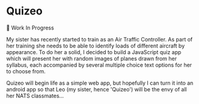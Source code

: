 # Quizeo

:construction: Work In Progress

My sister has recently started to train as an Air Traffic Controller. As part of her training she needs to be able to identify loads of different aircraft by appearance. To do her a solid, I decided to build a JavaScript quiz app which will present her with random images of planes drawn from her syllabus, each accompanied by several multiple choice text options for her to choose from.

Quizeo will begin life as a simple web app, but hopefully I can turn it into an android app so that Leo (my sister, hence 'Quizeo') will be the envy of all her NATS classmates...
